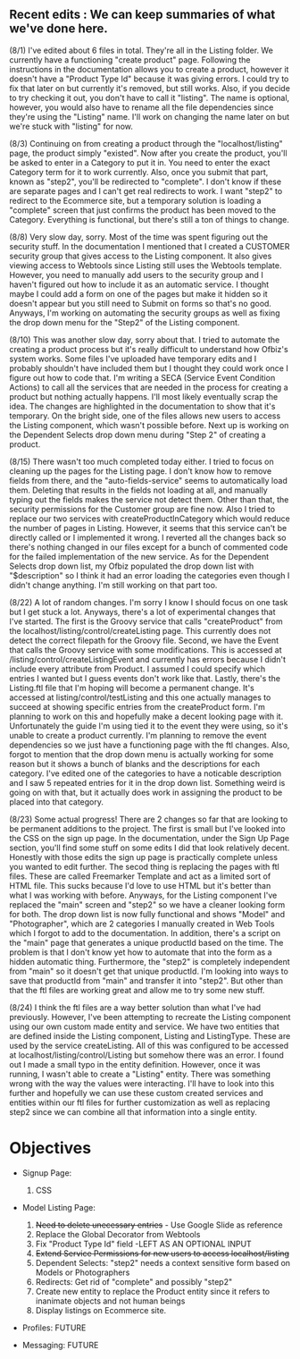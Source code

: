 ## Recent edits : We can keep summaries of what we've done here.
(8/1)
I've edited about 6 files in total. They're all in the Listing folder. We currently have a functioning "create product" page. Following the instructions in the documentation allows you to create a product, however it doesn't have a "Product Type Id" because it was giving errors. I could try to fix that later on but currently it's removed, but still works. Also, if you decide to try checking it out, you don't have to call it "listing". The name is optional, however, you would also have to rename all the file dependencies since they're using the "Listing" name. I'll work on changing the name later on but we're stuck with "listing" for now.

(8/3)
Continuing on from creating a product through the "localhost/listing" page, the product simply "existed". Now after you create the product, you'll be asked to enter in a Category to put it in. You need to enter the exact Category term for it to work currently. Also, once you submit that part, known as "step2", you'll be redirected to "complete". I don't know if these are separate pages and I can't get real redirects to work. I want "step2" to redirect to the Ecommerce site, but a temporary solution is loading a "complete" screen that just confirms the product has been moved to the Category. Everything is functional, but there's still a ton of things to change.

(8/8)
Very slow day, sorry. Most of the time was spent figuring out the security stuff. In the documentation I mentioned that I created a CUSTOMER security group that gives access to the Listing component. It also gives viewing access to Webtools since Listing still uses the Webtools template. However, you need to manually add users to the security group and I haven't figured out how to include it as an automatic service. I thought maybe I could add a form on one of the pages but make it hidden so it doesn't appear but you still need to Submit on forms so that's no good. Anyways, I'm working on automating the security groups as well as fixing the drop down menu for the "Step2" of the Listing component.

(8/10)
This was another slow day, sorry about that. I tried to automate the creating a product process but it's really difficult to understand how Ofbiz's system works. Some files I've uploaded have temporary edits and I probably shouldn't have included them but I thought they could work once I figure out how to code that. I'm writing a SECA (Service Event Condition Actions) to call all the services that are needed in the process for creating a product but nothing actually happens. I'll most likely eventually scrap the idea. The changes are highlighted in the documentation to show that it's temporary. On the bright side, one of the files allows new users to access the Listing component, which wasn't possible before. Next up is working on the Dependent Selects drop down menu during "Step 2" of creating a product.

(8/15)
There wasn't too much completed today either. I tried to focus on cleaning up the pages for the Listing page. I don't know how to remove fields from there, and the "auto-fields-service" seems to automatically load them. Deleting that results in the fields not loading at all, and manually typing out the fields makes the service not detect them. Other than that, the security permissions for the Customer group are fine now. Also I tried to replace our two services with createProductInCategory which would reduce the number of pages in Listing. However, it seems that this service can't be directly called or I implemented it wrong. I reverted all the changes back so there's nothing changed in our files except for a bunch of commented code for the failed implementation of the new service. As for the Dependent Selects drop down list, my Ofbiz populated the drop down list with "$description" so I think it had an error loading the categories even though I didn't change anything. I'm still working on that part too.

(8/22)
A lot of random changes. I'm sorry I know I should focus on one task but I get stuck a lot. Anyways, there's a lot of experimental changes that I've started. The first is the Groovy service that calls "createProduct" from the localhost/listing/control/createListing page. This currently does not detect the correct filepath for the Groovy file. Second, we have the Event that calls the Groovy service with some modifications. This is accessed at /listing/control/createListingEvent and currently has errors because I didn't include every attribute from Product. I assumed I could specify which entries I wanted but I guess events don't work like that. Lastly, there's the Listing.ftl file that I'm hoping will become a permanent change. It's accessed at listing/control/testListing and this one actually manages to succeed at showing specific entries from the createProduct form. I'm planning to work on this and hopefully make a decent looking page with it. Unfortunately the guide I'm using tied it to the event they were using, so it's unable to create a product currently. I'm planning to remove the event dependencies so we just have a functioning page with the ftl changes. Also, forgot to mention that the drop down menu is actually working for some reason but it shows a bunch of blanks and the descriptions for each category. I've edited one of the categories to have a noticable description and I saw 5 repeated entries for it in the drop down list. Something weird is going on with that, but it actually does work in assigning the product to be placed into that category.

(8/23)
Some actual progress! There are 2 changes so far that are looking to be permanent additions to the project. The first is small but I've looked into the CSS on the sign up page. In the documentation, under the Sign Up Page section, you'll find some stuff on some edits I did that look relatively decent. Honestly with those edits the sign up page is practically complete unless you wanted to edit further. The secod thing is replacing the pages with ftl files. These are called Freemarker Template and act as a limited sort of HTML file. This sucks because I'd love to use HTML but it's better than what I was working with before. Anyways, for the Listing component I've replaced the "main" screen and "step2" so we have a cleaner looking form for both. The drop down list is now fully functional and shows "Model" and "Photographer", which are 2 categories I manually created in Web Tools which I forgot to add to the documentation. In addition, there's a script on the "main" page that generates a unique productId based on the time. The problem is that I don't know yet how to automate that into the form as a hidden automatic thing. Furthermore, the "step2" is completely independent from "main" so it doesn't get that unique productId. I'm looking into ways to save that productId from "main" and transfer it into "step2". But other than that the ftl files are working great and allow me to try some new stuff.

(8/24)
I think the ftl files are a way better solution than what I've had previously. However, I've been attempting to recreate the Listing component using our own custom made entity and service. We have two entities that are defined inside the Listing component, Listing and ListingType. These are used by the service createListing. All of this was configured to be accessed at localhost/listing/control/Listing but somehow there was an error. I found out I made a small typo in the entity definition. However, once it was running, I wasn't able to create a "Listing" entity. There was something wrong with the way the values were interacting. I'll have to look into this further and hopefully we can use these custom created services and entities within our ftl files for further customization as well as replacing step2 since we can combine all that information into a single entity.


# Objectives

* Signup Page:
  1. CSS

* Model Listing Page:
  1. ~~Need to delete unecessary entries~~ - Use Google Slide as reference
  2. Replace the Global Decorator from Webtools
  3. Fix "Product Type Id" field -LEFT AS AN OPTIONAL INPUT
  4. ~~Extend Service Permissions for new users to access localhost/listing~~ 
  5. Dependent Selects: "step2" needs a context sensitive form based on Models or Photographers
  6. Redirects: Get rid of "complete" and possibly "step2"
  7. Create new entity to replace the Product entity since it refers to inanimate objects and not human beings
  8. Display listings on Ecommerce site.

* Profiles: FUTURE

* Messaging: FUTURE
